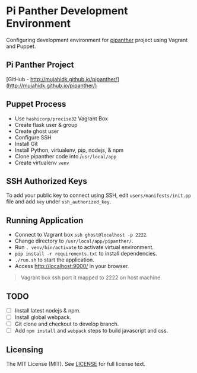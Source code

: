 # Pi Panther Development Environment

Configuring development environment for [pipanther](http://mujahidk.github.io/pipanther/) project using Vagrant and Puppet.

Pi Panther Project
------------------
[GitHub - http://mujahidk.github.io/pipanther/](http://mujahidk.github.io/pipanther/)

Puppet Process
--------------
 - Use `hashicorp/precise32` Vagrant Box
 - Create flask user & group
 - Create ghost user
 - Configure SSH
 - Install Git
 - Install Python, virtualenv, pip, nodejs, & npm
 - Clone pipanther code into /`usr/local/app`
 - Create virtualenv `venv`

SSH Authorized Keys
-------------------
To add your public key to connect using SSH, edit `users/manifests/init.pp` file and add `key` under `ssh_authorized_key`.

Running Application
-------------------
 - Connect to Vagrant box `ssh ghost@localhost -p 2222`.
 - Change directory to `/usr/local/app/pipanther/`.
 - Run `. venv/bin/activate` to activate virtual environment.
 - `pip install -r requirements.txt` to install dependencies.
 - `./run.sh` to start the application.
 - Access [http://localhost:9000/](http://localhost:9000/) in your browser.

> Vagrant box ssh port it mapped to 2222 on host machine.

TODO
----
 - [ ] Install latest nodejs & npm.
 - [ ] Install global webpack.
 - [ ] Git clone and checkout to develop branch.
 - [ ] Add `npm install` and `webpack` steps to build javascript and css.

Licensing
---------
The MIT License (MIT). See [LICENSE](LICENSE) for full license text.
